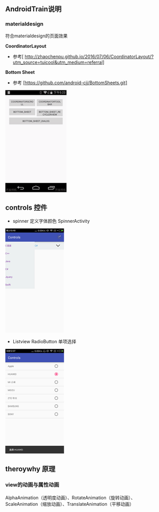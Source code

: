 ## AndroidTrain说明

### materialdesign 

符合materialdesign的页面效果

**CoordinatorLayout**
- 参考[ http://zhaochenpu.github.io/2016/07/06/CoordinatorLayout/?utm_source=tuicool&utm_medium=referral]

**Bottom Sheet**
- 参考 [https://github.com/android-cjj/BottomSheets.git]

![](./images/gif01.gif)

## controls 控件
- spinner 定义字体颜色 SpinnerActivity

![](./images/spinner1.png)

- Listview RadioButton 单项选择

![](./images/radiolist.png)

## theroywhy  原理
### view的动画与属性动画
#### 
AlphaAnimation（透明度动画）、RotateAnimation（旋转动画）、ScaleAnimation（缩放动画）、TranslateAnimation（平移动画）